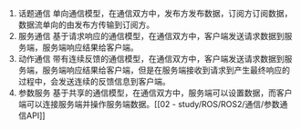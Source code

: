 1. 话题通信
	单向通信模型，在通信双方中，发布方发布数据，订阅方订阅数据，数据流单向的由发布方传输到订阅方。
2. 服务通信
	基于请求响应的通信模型，在通信双方中，客户端发送请求数据到服务端，服务端响应结果给客户端。
3. 动作通信
	带有连续反馈的通信模型，在通信双方中，客户端发送请求数据到服务端，服务端响应结果给客户端，但是在服务端接收到请求到产生最终响应的过程中，会发送连续的反馈信息到客户端。
4. 参数服务
	基于共享的通信模型，在通信双方中，服务端可以设置数据，而客户端可以连接服务端并操作服务端数据。[[02 - study/ROS/ROS2/通信/参数通信API]]

